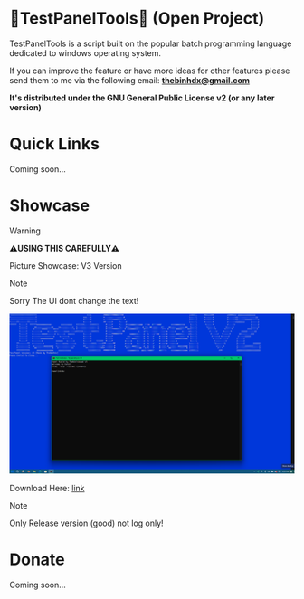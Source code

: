 # **🔨TestPanelTools🔨 (Open Project)**

TestPanelTools is a script built on the popular batch programming language dedicated to windows operating system.

If you can improve the feature or have more ideas for other features please send them to me via the following email: **thebinhdx@gmail.com**

**It's distributed under the GNU General Public License v2 (or any later version)**

# Quick Links
Coming soon...

# Showcase

>[!WARNING]
**⚠️USING THIS CAREFULLY⚠️**

Picture Showcase: V3 Version
> [!NOTE]
Sorry The UI dont change the text!

![Image](https://github.com/Thebinhdx/PanelTools-Project/blob/main/PanelTools.png)

Download Here: [link](https://github.com/Thebinhdx/PanelTools-Project/releases/latest)
> [!NOTE]
Only Release version (good) not log only!

# Donate
Coming soon...

